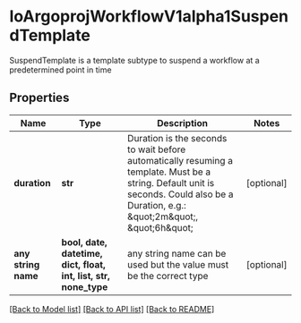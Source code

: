 # IoArgoprojWorkflowV1alpha1SuspendTemplate

SuspendTemplate is a template subtype to suspend a workflow at a predetermined point in time

## Properties
Name | Type | Description | Notes
------------ | ------------- | ------------- | -------------
**duration** | **str** | Duration is the seconds to wait before automatically resuming a template. Must be a string. Default unit is seconds. Could also be a Duration, e.g.: \&quot;2m\&quot;, \&quot;6h\&quot; | [optional] 
**any string name** | **bool, date, datetime, dict, float, int, list, str, none_type** | any string name can be used but the value must be the correct type | [optional]

[[Back to Model list]](../README.md#documentation-for-models) [[Back to API list]](../README.md#documentation-for-api-endpoints) [[Back to README]](../README.md)


